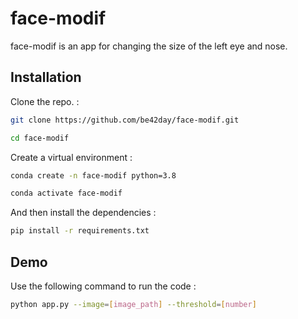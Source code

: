# face-modif

face-modif is an app for changing the size of the left eye and nose.

## Installation

Clone the repo. :

```bash
git clone https://github.com/be42day/face-modif.git
```

```bash
cd face-modif
```

Create a virtual environment :

```bash
conda create -n face-modif python=3.8
```

```bash
conda activate face-modif
```

And then install the dependencies :

```bash
pip install -r requirements.txt
```
## Demo

Use the following command to run the code :

```bash
python app.py --image=[image_path] --threshold=[number]
```
